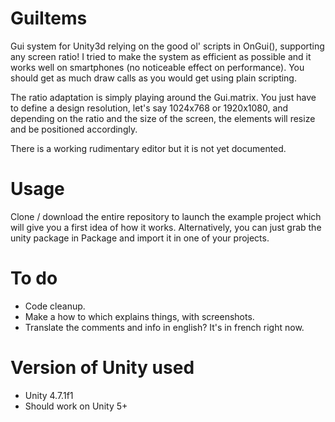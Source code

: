 # GuiItems
Gui system for Unity3d relying on the good ol' scripts in OnGui(), supporting any screen ratio!
I tried to make the system as efficient as possible and it works well on smartphones (no noticeable effect on performance). You should get as much draw calls as you would get using plain scripting.

The ratio adaptation is simply playing around the Gui.matrix. You just have to define a design resolution, let's say 1024x768 or 1920x1080, and depending on the ratio and the size of the screen, the elements will resize and be positioned accordingly.

There is a working rudimentary editor but it is not yet documented.

# Usage
Clone / download the entire repository to launch the example project which will give you a first idea of how it works.
Alternatively, you can just grab the unity package in Package and import it in one of your projects.

# To do
* Code cleanup.
* Make a how to which explains things, with screenshots.
* Translate the comments and info in english? It's in french right now.

# Version of Unity used
* Unity 4.7.1f1
* Should work on Unity 5+
